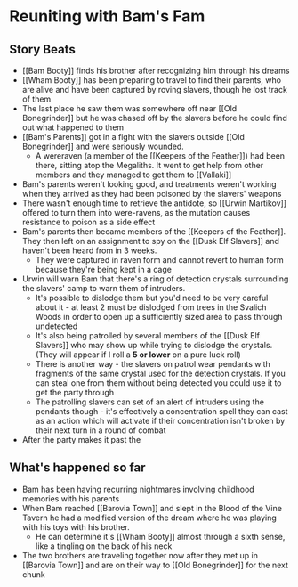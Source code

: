 # Reuniting with Bam's Fam
## Story Beats
* [[Bam Booty]] finds his brother after recognizing him through his dreams
* [[Wham Booty]] has been preparing to travel to find their parents, who are alive and have been captured by roving slavers, though he lost track of them
* The last place he saw them was somewhere off near [[Old Bonegrinder]] but he was chased off by the slavers before he could find out what happened to them
* [[Bam's Parents]] got in a fight with the slavers outside [[Old Bonegrinder]] and were seriously wounded.
  * A wereraven (a member of the [[Keepers of the Feather]]) had been there, sitting atop the Megaliths. It went to get help from other members and they managed to get them to [[Vallaki]]
* Bam's parents weren't looking good, and treatments weren't working when they arrived as they had been poisoned by the slavers' weapons
* There wasn't enough time to retrieve the antidote, so [[Urwin Martikov]] offered to turn them into were-ravens, as the mutation causes resistance to poison as a side effect
* Bam's parents then became members of the [[Keepers of the Feather]]. They then left on an assignment to spy on the [[Dusk Elf Slavers]] and haven't been heard from in 3 weeks.
  * They were captured in raven form and cannot revert to human form because they're being kept in a cage
* Urwin will warn Bam that there's a ring of detection crystals surrounding the slavers' camp to warn them of intruders. 
  * It's possible to dislodge them but you'd need to be very careful about it - at least 2 must be dislodged from trees in the Svalich Woods in order to open up a sufficiently sized area to pass through undetected
  * It's also being patrolled by several members of the [[Dusk Elf Slavers]] who may show up while trying to dislodge the crystals. (They will appear if I roll a **5 or lower** on a pure luck roll)
  * There is another way - the slavers on patrol wear pendants with fragments of the same crystal used for the detection crystals. If you can steal one from them without being detected you could use it to get the party through
  * The patrolling slavers can set of an alert of intruders using the pendants though - it's effectively a concentration spell they can cast as an action which will activate if their concentration isn't broken by their next turn in a round of combat
* After the party makes it past the 

## What's happened so far
* Bam has been having recurring nightmares involving childhood memories with his parents
* When Bam reached [[Barovia Town]] and slept in the Blood of the Vine Tavern he had a modified version of the dream where he was playing with his toys with his brother.
  * He can determine it's [[Wham Booty]] almost through a sixth sense, like a tingling on the back of his neck
* The two brothers are traveling together now after they met up in [[Barovia Town]] and are on their way to [[Old Bonegrinder]] for the next chunk